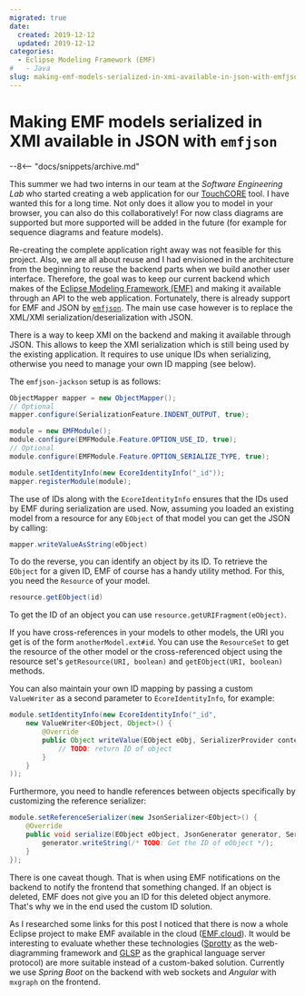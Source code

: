 ```yaml
---
migrated: true
date:
  created: 2019-12-12
  updated: 2019-12-12
categories:
  - Eclipse Modeling Framework (EMF)
#   - Java
slug: making-emf-models-serialized-in-xmi-available-in-json-with-emfjson
---
```

# Making EMF models serialized in XMI available in JSON with `emfjson`

--8<-- "docs/snippets/archive.md"

This summer we had two interns in our team at the _Software Engineering Lab_ who started creating a web application for our [TouchCORE](https://djeminy.github.io/touchcore/) tool.
I have wanted this for a long time.
Not only does it allow you to model in your browser, you can also do this collaboratively!
For now class diagrams are supported but more supported will be added in the future (for example for sequence diagrams and feature models).

<!-- more -->

Re-creating the complete application right away was not feasible for this project.
Also, we are all about reuse and I had envisioned in the architecture from the beginning to reuse the backend parts when we build another user interface.
Therefore, the goal was to keep our current backend which makes of the [Eclipse Modeling Framework (EMF)](https://eclipse.dev/modeling/emf/) and making it available through an API to the web application.
Fortunately, there is already support for EMF and JSON by [`emfjson`](https://emfjson.github.io/projects/jackson/latest/).
The main use case however is to replace the XML/XMI serialization/deserialization with JSON.

There is a way to keep XMI on the backend and making it available through JSON.
This allows to keep the XMI serialization which is still being used by the existing application.
It requires to use unique IDs when serializing, otherwise you need to manage your own ID mapping (see below).

The `emfjson-jackson` setup is as follows:

```java
ObjectMapper mapper = new ObjectMapper();
// Optional
mapper.configure(SerializationFeature.INDENT_OUTPUT, true);

module = new EMFModule();
module.configure(EMFModule.Feature.OPTION_USE_ID, true);
// Optional
module.configure(EMFModule.Feature.OPTION_SERIALIZE_TYPE, true);

module.setIdentityInfo(new EcoreIdentityInfo("_id"));
mapper.registerModule(module);
```

The use of IDs along with the `EcoreIdentityInfo` ensures that the IDs used by EMF during serialization are used.
Now, assuming you loaded an existing model from a resource for any `EObject` of that model you can get the JSON by calling:

```java
mapper.writeValueAsString(eObject)
```

To do the reverse, you can identify an object by its ID.
To retrieve the `EObject` for a given ID, EMF of course has a handy utility method.
For this, you need the `Resource` of your model.

```java
resource.getEObject(id)
```

To get the ID of an object you can use `resource.getURIFragment(eObject)`.

If you have cross-references in your models to other models, the URI you get is of the form `anotherModel.ext#id`.
You can use the `ResourceSet` to get the resource of the other model or the cross-referenced object using the resource set's `getResource(URI, boolean)` and `getEObject(URI, boolean)` methods.

You can also maintain your own ID mapping by passing a custom `ValueWriter` as a second parameter to `EcoreIdentityInfo`, for example:

```java
module.setIdentityInfo(new EcoreIdentityInfo("_id",
    new ValueWriter<EObject, Object>() {
        @Override
        public Object writeValue(EObject eObj, SerializerProvider context) {
            // TODO: return ID of object
        }
    }
));
```

Furthermore, you need to handle references between objects specifically by customizing the reference serializer:

```java
module.setReferenceSerializer(new JsonSerializer<EObject>() {
    @Override
    public void serialize(EObject eObject, JsonGenerator generator, SerializerProvider serializer) throws IOException {
        generator.writeString(/* TODO: Get the ID of eObject */);
    }
});
```

There is one caveat though.
That is when using EMF notifications on the backend to notify the frontend that something changed.
If an object is deleted, EMF does not give you an ID for this deleted object anymore.
That's why we in the end used the custom ID solution.

As I researched some links for this post I noticed that there is now a whole Eclipse project to make EMF available in the cloud ([EMF.cloud](https://projects.eclipse.org/projects/ecd.emfcloud)).
It would be interesting to evaluate whether these technologies ([Sprotty](https://projects.eclipse.org/projects/ecd.sprotty) as the web-diagramming framework and [GLSP](https://projects.eclipse.org/projects/ecd.glsp) as the graphical language server protocol) are more suitable instead of a custom-baked solution.
Currently we use _Spring Boot_ on the backend with web sockets and _Angular_ with `mxgraph` on the frontend.
